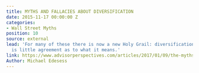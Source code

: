 ```yaml
---
title: MYTHS AND FALLACIES ABOUT DIVERSIFICATION
date: 2015-11-17 00:00:00 Z
categories:
- Wall Street Myths
position: 10
source: external
lead: 'For many of these there is now a new Holy Grail: diversification. But there
  is little agreement as to what it means.'
link: https://www.advisorperspectives.com/articles/2017/01/09/the-myths-and-fallacies-about-diversified-portfolios
Author: Michael Edesess
---
```


